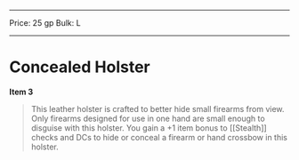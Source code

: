 
---
Price: 25 gp
Bulk: L


---

# Concealed Holster

**Item 3**

> This leather holster is crafted to better hide small firearms from view. Only firearms designed for use in one hand are small enough to disguise with this holster. You gain a +1 item bonus to [[Stealth]] checks and DCs to hide or conceal a firearm or hand crossbow in this holster.
